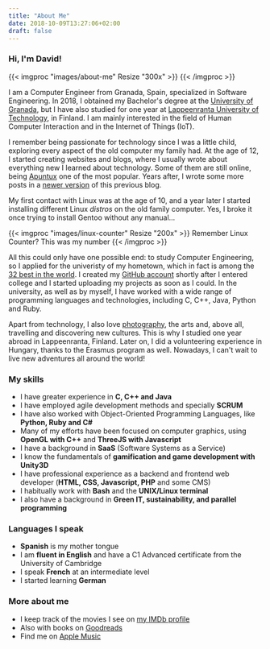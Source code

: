 ```yaml
---
title: "About Me"
date: 2018-10-09T13:27:06+02:00
draft: false
---
```


### Hi, I'm David!

{{< imgproc "images/about-me" Resize "300x" >}}
{{< /imgproc >}}

I am a Computer Engineer from Granada, Spain, specialized in Software
Engineering. In 2018, I obtained my Bachelor's degree at the [University
of Granada](http://www.ugr.es), but I have also studied for one year at
[Lappeenranta University of Technology](http://www.lut.fi), in Finland.
I am mainly interested in the field of Human Computer Interaction and in
the Internet of Things (IoT).

I remember being passionate for technology since I was a little child,
exploring every aspect of the old computer my family had. At the age of
12, I started creating websites and blogs, where I usually wrote about
everything new I learned about technology. Some of them are still online,
being [Apuntux](http://apuntuxold.blogspot.com) one of the most popular.
Years after, I wrote some more posts in a
[newer version](http://apuntux.blogspot.com) of this previous blog.

My first contact with Linux was at the age of 10, and a year later I
started installing different Linux *distros* on the old family computer.
Yes, I broke it once trying to install Gentoo without any manual...

{{< imgproc "images/linux-counter" Resize "200x" >}}
Remember Linux Counter? This was my number
{{< /imgproc >}}

All this could only have one possible end: to study Computer Engineering, so I applied for the univeristy of my hometown, which in fact is among the
[32 best in the world](https://www.elconfidencial.com/tecnologia/ciencia/2017-08-18/granada-ingenieria-informatica_1430045/). 
I created my [GitHub account](https://github.com/dvcarrillo) shortly
after I entered college and I started uploading my projects as soon as I
could. In the university, as well as by myself, I have worked with a wide
range of programming languages and technologies, including C, C++, Java,
Python and Ruby.

Apart from technology, I also love [photography](https://www.flickr.com/photos/davidvargas996/), 
the arts and, above all, travelling and discovering new cultures. This is
why I studied one year abroad in Lappeenranta, Finland. Later on, I did a
volunteering experience in Hungary, thanks to the Erasmus program as
well. Nowadays, I can't wait to live new adventures all around the world!

### My skills

- I have greater experience in **C, C++ and Java**
- I have employed agile development methods and specially **SCRUM**
- I have also worked with Object-Oriented Programming Languages, like **Python, Ruby and C#**
- Many of my efforts have been focused on computer graphics, using **OpenGL with C++** and **ThreeJS with Javascript**
- I have a background in **SaaS** (Software Systems as a Service)
- I know the fundamentals of **gamification and game development with Unity3D**
- I have professional experience as a backend and frontend web developer (**HTML, CSS, Javascript, PHP** and some CMS)
- I habitually work with **Bash** and the **UNIX/Linux terminal**
- I also have a background in **Green IT, sustainability, and parallel programming**

### Languages I speak

- **Spanish** is my mother tongue
- I am **fluent in English** and have a C1 Advanced certificate from the University of Cambridge
- I speak **French** at an intermediate level
- I started learning **German**

### More about me

- I keep track of the movies I see on [my IMDb profile](https://www.imdb.com/user/ur65303330/)
- Also with books on [Goodreads](goodreads.com/dvcarrillo)
- Find me on [Apple Music](https://itunes.apple.com/profile/dvcarrillo)
